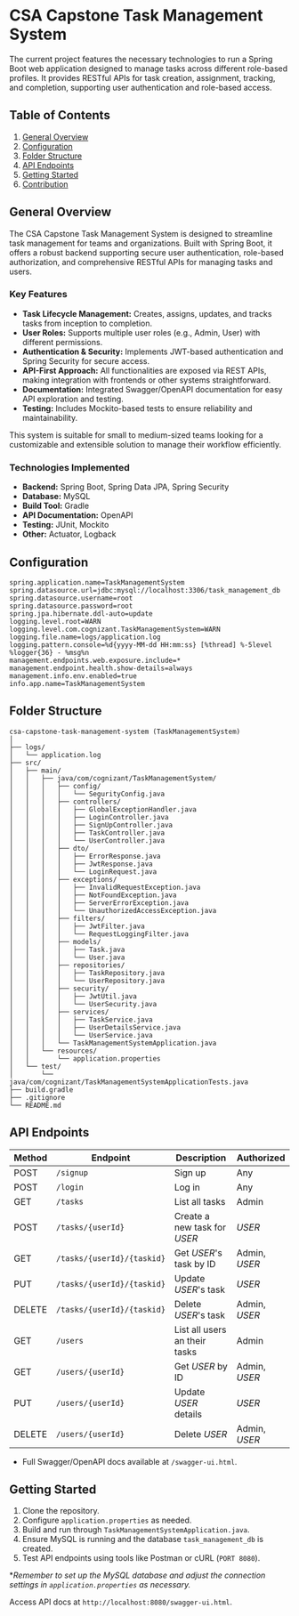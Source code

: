 # CSA Capstone Task Management System

The current project features the necessary technologies to run a Spring Boot web application designed to manage tasks across different role-based profiles. It provides RESTful APIs for task creation, assignment, tracking, and completion, supporting user authentication and role-based access.


## Table of Contents
1. [General Overview](#general-overview)
2. [Configuration](#configuration)
3. [Folder Structure](#folder-structure)
4. [API Endpoints](#api-endpoints)
5. [Getting Started](#getting-started)
6. [Contribution](#contribution)


## General Overview
The CSA Capstone Task Management System is designed to streamline task management for teams and organizations. Built with Spring Boot, it offers a robust backend supporting secure user authentication, role-based authorization, and comprehensive RESTful APIs for managing tasks and users.

### Key Features
- **Task Lifecycle Management:** Creates, assigns, updates, and tracks tasks from inception to completion.
- **User Roles:** Supports multiple user roles (e.g., Admin, User) with different permissions.
- **Authentication & Security:** Implements JWT-based authentication and Spring Security for secure access.
- **API-First Approach:** All functionalities are exposed via REST APIs, making integration with frontends or other systems straightforward.
- **Documentation:** Integrated Swagger/OpenAPI documentation for easy API exploration and testing.
- **Testing:** Includes Mockito-based tests to ensure reliability and maintainability.

This system is suitable for small to medium-sized teams looking for a customizable and extensible solution to manage their workflow efficiently.


### Technologies Implemented
* **Backend:** Spring Boot, Spring Data JPA, Spring Security
* **Database:** MySQL
* **Build Tool:** Gradle
* **API Documentation:** OpenAPI
* **Testing:** JUnit, Mockito
* **Other:** Actuator, Logback


## Configuration
```properties
spring.application.name=TaskManagementSystem
spring.datasource.url=jdbc:mysql://localhost:3306/task_management_db
spring.datasource.username=root
spring.datasource.password=root
spring.jpa.hibernate.ddl-auto=update
logging.level.root=WARN
logging.level.com.cognizant.TaskManagementSystem=WARN
logging.file.name=logs/application.log
logging.pattern.console=%d{yyyy-MM-dd HH:mm:ss} [%thread] %-5level %logger{36} - %msg%n
management.endpoints.web.exposure.include=*
management.endpoint.health.show-details=always
management.info.env.enabled=true
info.app.name=TaskManagementSystem
```


## Folder Structure
```
csa-capstone-task-management-system (TaskManagementSystem)
│
├── logs/
│   └── application.log
├── src/
│   ├── main/
│   │   ├── java/com/cognizant/TaskManagementSystem/
│   │   │   ├── config/
│   │   │   │   └── SegurityConfig.java
│   │   │   ├── controllers/
│   │   │   │   ├── GlobalExceptionHandler.java
│   │   │   │   ├── LoginController.java
│   │   │   │   ├── SignUpController.java
│   │   │   │   ├── TaskController.java
│   │   │   │   └── UserController.java
│   │   │   ├── dto/
│   │   │   │   ├── ErrorResponse.java
│   │   │   │   ├── JwtResponse.java
│   │   │   │   └── LoginRequest.java
│   │   │   ├── exceptions/
│   │   │   │   ├── InvalidRequestException.java
│   │   │   │   ├── NotFoundException.java
│   │   │   │   ├── ServerErrorException.java
│   │   │   │   └── UnauthorizedAccessException.java
│   │   │   ├── filters/
│   │   │   │   ├── JwtFilter.java
│   │   │   │   └── RequestLoggingFilter.java
│   │   │   ├── models/
│   │   │   │   ├── Task.java
│   │   │   │   └── User.java
│   │   │   ├── repositories/
│   │   │   │   ├── TaskRepository.java
│   │   │   │   └── UserRepository.java
│   │   │   ├── security/
│   │   │   │   ├── JwtUtil.java
│   │   │   │   └── UserSecurity.java
│   │   │   ├── services/
│   │   │   │   ├── TaskService.java
│   │   │   │   ├── UserDetailsService.java
│   │   │   │   └── UserService.java
│   │   │   └── TaskManagementSystemApplication.java
│   │   └── resources/
│   │       └── application.properties
│   └── test/
│       └── java/com/cognizant/TaskManagementSystemApplicationTests.java
├── build.gradle
├── .gitignore
└── README.md
```


## API Endpoints
| Method | Endpoint                   | Description                   | Authorized    |
|--------|----------------------------|-------------------------------|---------------|
| POST   | `/signup`                  | Sign up                       | Any           |
| POST   | `/login`                   | Log in                        | Any           |
| GET    | `/tasks`                   | List all tasks                | Admin         |
| POST   | `/tasks/{userId}`          | Create a new task for _USER_  | _USER_        |
| GET    | `/tasks/{userId}/{taskid}` | Get _USER_'s task by ID       | Admin, _USER_ |
| PUT    | `/tasks/{userId}/{taskid}` | Update _USER_'s task          | _USER_        |
| DELETE | `/tasks/{userId}/{taskid}` | Delete _USER_'s task          | Admin, _USER_ |
| GET    | `/users`                   | List all users an their tasks | Admin         |
| GET    | `/users/{userId}`          | Get _USER_ by ID              | Admin, _USER_ |
| PUT    | `/users/{userId}`          | Update _USER_ details         | _USER_        |
| DELETE | `/users/{userId}`          | Delete _USER_                 | Admin, _USER_ |

* Full Swagger/OpenAPI docs available at `/swagger-ui.html`.


## Getting Started
1. Clone the repository.
2. Configure `application.properties` as needed.
3. Build and run through `TaskManagementSystemApplication.java`.
4. Ensure MySQL is running and the database `task_management_db` is created.
5. Test API endpoints using tools like Postman or cURL (`PORT 8080`).

**Remember to set up the MySQL database and adjust the connection settings in `application.properties` as necessary.*

Access API docs at `http://localhost:8080/swagger-ui.html`.